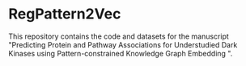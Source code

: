 # RegPattern2Vec
This repository contains the code and datasets for the manuscript "Predicting Protein and Pathway Associations for Understudied Dark Kinases using Pattern-constrained Knowledge Graph Embedding ".  
